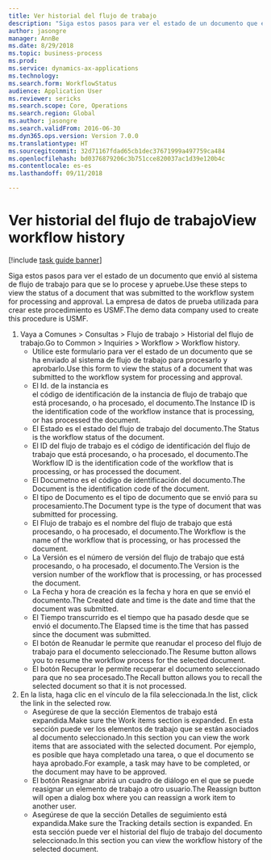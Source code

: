 ```yaml
--- 
title: Ver historial del flujo de trabajo
description: "Siga estos pasos para ver el estado de un documento que envió al sistema de flujo de trabajo para que se lo procese y apruebe."
author: jasongre
manager: AnnBe
ms.date: 8/29/2018
ms.topic: business-process
ms.prod: 
ms.service: dynamics-ax-applications
ms.technology: 
ms.search.form: WorkflowStatus
audience: Application User
ms.reviewer: sericks
ms.search.scope: Core, Operations
ms.search.region: Global
ms.author: jasongre
ms.search.validFrom: 2016-06-30
ms.dyn365.ops.version: Version 7.0.0
ms.translationtype: HT
ms.sourcegitcommit: 32d71167fdad65cb1dec37671999a497759ca484
ms.openlocfilehash: bd0376879206c3b751cce820037ac1d39e120b4c
ms.contentlocale: es-es
ms.lasthandoff: 09/11/2018

---
```

# <a name="view-workflow-history"></a><span data-ttu-id="e312f-103">Ver historial del flujo de trabajo</span><span class="sxs-lookup"><span data-stu-id="e312f-103">View workflow history</span></span>

[!include [task guide banner](../../includes/task-guide-banner.md)]

<span data-ttu-id="e312f-104">Siga estos pasos para ver el estado de un documento que envió al sistema de flujo de trabajo para que se lo procese y apruebe.</span><span class="sxs-lookup"><span data-stu-id="e312f-104">Use these steps to view the status of a document that was submitted to the workflow system for processing and approval.</span></span> <span data-ttu-id="e312f-105">La empresa de datos de prueba utilizada para crear este procedimiento es USMF.</span><span class="sxs-lookup"><span data-stu-id="e312f-105">The demo data company used to create this procedure is USMF.</span></span>

1. <span data-ttu-id="e312f-106">Vaya a Comunes > Consultas > Flujo de trabajo > Historial del flujo de trabajo.</span><span class="sxs-lookup"><span data-stu-id="e312f-106">Go to Common > Inquiries > Workflow > Workflow history.</span></span>
    * <span data-ttu-id="e312f-107">Utilice este formulario para ver el estado de un documento que se ha enviado al sistema de flujo de trabajo para procesarlo y aprobarlo.</span><span class="sxs-lookup"><span data-stu-id="e312f-107">Use this form to view the status of a document that was submitted to the workflow system for processing and approval.</span></span>  
    * <span data-ttu-id="e312f-108">El Id. de la instancia es 	
el código de identificación de la instancia de flujo de trabajo que está procesando, o ha procesado, el documento.</span><span class="sxs-lookup"><span data-stu-id="e312f-108">The Instance ID is      the identification code of the workflow instance that is processing, or has processed the document.</span></span>  
    * <span data-ttu-id="e312f-109">El Estado es el estado del flujo de trabajo del documento.</span><span class="sxs-lookup"><span data-stu-id="e312f-109">The Status is the workflow status of the document.</span></span>  
    * <span data-ttu-id="e312f-110">El ID del flujo de trabajo es el código de identificación del flujo de trabajo que está procesando, o ha procesado, el documento.</span><span class="sxs-lookup"><span data-stu-id="e312f-110">The Workflow ID is the identification code of the workflow that is processing, or has processed the document.</span></span>  
    * <span data-ttu-id="e312f-111">El Documetno es el código de identificación del documento.</span><span class="sxs-lookup"><span data-stu-id="e312f-111">The Document is the identification code of the document.</span></span>  
    * <span data-ttu-id="e312f-112">El tipo de Documento es el tipo de documento que se envió para su procesamiento.</span><span class="sxs-lookup"><span data-stu-id="e312f-112">The Document type is the type of document that was submitted for processing.</span></span>  
    * <span data-ttu-id="e312f-113">El Flujo de trabajo es el nombre del flujo de trabajo que está procesando, o ha procesado, el documento.</span><span class="sxs-lookup"><span data-stu-id="e312f-113">The Workflow is the name of the workflow that is processing, or has processed the document.</span></span>  
    * <span data-ttu-id="e312f-114">La Versión es el número de versión del flujo de trabajo que está procesando, o ha procesado, el documento.</span><span class="sxs-lookup"><span data-stu-id="e312f-114">The Version is the version number of the workflow that is processing, or has processed the document.</span></span>  
    * <span data-ttu-id="e312f-115">La Fecha y hora de creación es la fecha y hora en que se envió el documento.</span><span class="sxs-lookup"><span data-stu-id="e312f-115">The Created date and time is the date and time that the document was submitted.</span></span>  
    * <span data-ttu-id="e312f-116">El Tiempo transcurrido es el tiempo que ha pasado desde que se envió el documento.</span><span class="sxs-lookup"><span data-stu-id="e312f-116">The Elapsed time is the time that has passed since the document was submitted.</span></span>  
    * <span data-ttu-id="e312f-117">El botón de Reanudar le permite que reanudar el proceso del flujo de trabajo para el documento seleccionado.</span><span class="sxs-lookup"><span data-stu-id="e312f-117">The Resume button allows you to resume the workflow process for the selected document.</span></span>  
    * <span data-ttu-id="e312f-118">El botón Recuperar le permite recuperar el documento seleccionado para que no sea procesado.</span><span class="sxs-lookup"><span data-stu-id="e312f-118">The Recall button allows you to recall the selected document so that it is not processed.</span></span>   
2. <span data-ttu-id="e312f-119">En la lista, haga clic en el vínculo de la fila seleccionada.</span><span class="sxs-lookup"><span data-stu-id="e312f-119">In the list, click the link in the selected row.</span></span>
    * <span data-ttu-id="e312f-120">Asegúrese de que la sección Elementos de trabajo está expandida.</span><span class="sxs-lookup"><span data-stu-id="e312f-120">Make sure the Work items section is expanded.</span></span>    <span data-ttu-id="e312f-121">En esta sección puede ver los elementos de trabajo que se están asociados al documento seleccionado.</span><span class="sxs-lookup"><span data-stu-id="e312f-121">In this section you can view the work items that are associated with the selected document.</span></span> <span data-ttu-id="e312f-122">Por ejemplo, es posible que haya completado una tarea, o que el documento se haya aprobado.</span><span class="sxs-lookup"><span data-stu-id="e312f-122">For example, a task may have to be completed, or the document may have to be approved.</span></span>  
    * <span data-ttu-id="e312f-123">El botón Reasignar abrirá un cuadro de diálogo en el que se puede reasignar un elemento de trabajo a otro usuario.</span><span class="sxs-lookup"><span data-stu-id="e312f-123">The Reassign button will open a dialog box where you can reassign a work item to another user.</span></span>  
    * <span data-ttu-id="e312f-124">Asegúrese de que la sección Detalles de seguimiento está expandida.</span><span class="sxs-lookup"><span data-stu-id="e312f-124">Make sure the Tracking details section is expanded.</span></span>    <span data-ttu-id="e312f-125">En esta sección puede ver el historial del flujo de trabajo del documento seleccionado.</span><span class="sxs-lookup"><span data-stu-id="e312f-125">In this section you can view the workflow history of the selected document.</span></span>  


